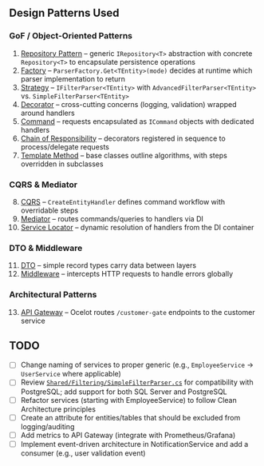 ## Design Patterns Used

### GoF / Object-Oriented Patterns
1. [Repository Pattern](./Shared/Repositories/Abstractions/IRepository.cs) – generic `IRepository<T>` abstraction with concrete `Repository<T>` to encapsulate persistence operations
2. [Factory](./Shared/Filtering/ParserFactory.cs) – `ParserFactory.Get<TEntity>(mode)` decides at runtime which parser implementation to return
3. [Strategy](./Shared/Filtering/IFilterParser.cs) – `IFilterParser<TEntity>` with `AdvancedFilterParser<TEntity>` vs. `SimpleFilterParser<TEntity>`
4. [Decorator](./Shared/Cqrs/Decorators/LoggingCommandDecorator.cs) – cross-cutting concerns (logging, validation) wrapped around handlers
5. [Command](./Shared/Cqrs/Abstractions/ICommandHandler.cs) – requests encapsulated as `ICommand` objects with dedicated handlers
6. [Chain of Responsibility](./Shared/Cqrs/DependencyInjection/AddCqrs.cs) – decorators registered in sequence to process/delegate requests
7. [Template Method](./Shared/Cqrs/Bases/PagedSearchHandler.cs) – base classes outline algorithms, with steps overridden in subclasses

### CQRS & Mediator
8. [CQRS](./Shared/Cqrs/Bases/CreateEntityHandler.cs) – `CreateEntityHandler` defines command workflow with overridable steps
9. [Mediator](./Shared/Cqrs/MiniMediator.cs) – routes commands/queries to handlers via DI
10. [Service Locator](./Shared/Cqrs/MiniMediator.cs) – dynamic resolution of handlers from the DI container

### DTO & Middleware
11. [DTO](./EmployeeService/DTOs/EmployeeDto.cs) – simple record types carry data between layers
12. [Middleware](./Shared/Web/Middleware/GlobalExceptionMiddleware.cs) – intercepts HTTP requests to handle errors globally

### Architectural Patterns
13. [API Gateway](./ApiGatewayService/ocelot.json) – Ocelot routes `/customer-gate` endpoints to the customer service



##  TODO 

- [ ] Change naming of services to proper generic (e.g., `EmployeeService` → `UserService` where applicable)
- [ ] Review [`Shared/Filtering/SimpleFilterParser.cs`](./Shared/Filtering/SimpleFilterParser.cs) for compatibility with PostgreSQL; add support for both SQL Server and PostgreSQL
- [ ] Refactor services (starting with EmployeeService) to follow Clean Architecture principles
- [ ] Create an attribute for entities/tables that should be excluded from logging/auditing
- [ ] Add metrics to API Gateway (integrate with Prometheus/Grafana)
- [ ] Implement event-driven architecture in NotificationService and add a consumer (e.g., user validation event)
